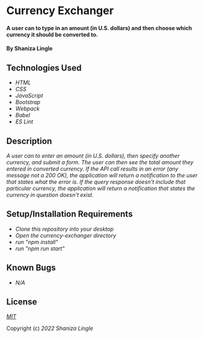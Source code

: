 # Currency Exchanger

#### A user can to type in an amount (in U.S. dollars) and then choose which currency it should be converted to. 

#### By Shaniza Lingle

## Technologies Used

* _HTML_
* _CSS_
* _JavaScript_
* _Bootstrap_
* _Webpack_
* _Babel_
* _ES Lint_

## Description
_A user can to enter an amount (in U.S. dollars), then specify another currency, and submit a form. The user can then see the total amount they entered in converted currency. If the API call results in an error (any message not a 200 OK), the application will return a notification to the user that states what the error is. 
If the query response doesn't include that particular currency, the application will return a notification that states the currency in question doesn't exist._

## Setup/Installation Requirements

* _Clone this repository into your desktop_
* _Open the currency-exchanger directory_
* _run "npm install"_
* _run "npm run start"_

## Known Bugs

* _N/A_

## License
_[MIT](https://en.wikipedia.org/wiki/MIT_License)_

Copyright (c) _2022_ _Shaniza Lingle_